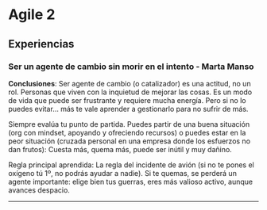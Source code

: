 # Agile 2

## Experiencias
### Ser un agente de cambio sin morir en el intento - Marta Manso
**Conclusiones**: Ser agente de cambio (o catalizador) es una actitud, no un rol. Personas que viven con la inquietud de mejorar las cosas. Es un modo de vida que puede ser frustrante y requiere mucha energía. Pero si no lo puedes evitar… más te vale aprender a gestionarlo para no sufrir de más.

Siempre evalúa tu punto de partida. Puedes partir de una buena situación (org con mindset, apoyando y ofreciendo recursos) o puedes estar en la peor situación (cruzada personal en una empresa donde los esfuerzos no dan frutos): Cuesta más, quema más, puede ser inútil y muy dañino.

Regla principal aprendida: La regla del incidente de avión (si no te pones el oxígeno tú 1º, no podrás ayudar a nadie). Si te quemas, se perderá un agente importante: elige bien tus guerras, eres más valioso activo, aunque avances despacio.

---
